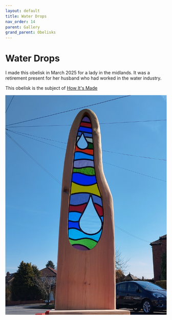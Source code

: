 ```yaml
---
layout: default
title: Water Drops
nav_order: 14
parent: Gallery
grand_parent: Obelisks
---
```


# Water Drops

I made this obelisk in March 2025 for a lady in the midlands. It was a retirement present for her husband who had worked in the water industry. 

This obelisk is the subject of [How It's Made](https://andysglass.co.uk/obelisks/how-its-made/)

![Water Drops](/images/11%20finished.jpg)
